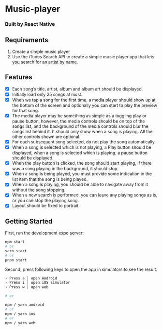 # Music-player

### Built by React Native

## Requirements
1. Create a simple music player
2. Use the iTunes Search API to create a simple music player app that lets you
search for an artist by name.

## Features
- [X] Each song’s title, artist, album and album art should be displayed.
- [X] Initially load only 25 songs at most.
- [X] When we tap a song for the first time, a media player should show up at the bottom of the screen and optionally you can start to play the preview for that song.
- [X] The media player may be something as simple as a toggling play or pause button, however, the media controls should be on top of the songs list, and the background of the media controls should blur the songs list behind it. It should only show when a song is playing. All the other controls shown are optional.
- [X] For each subsequent song selected, do not play the song automatically.
- [X] When a song is selected which is not playing, a Play button should be displayed, when a song is selected which is playing, a pause button should be displayed.
- [X] When the play button is clicked, the song should start playing, if there was a song playing in the background, it should stop.
- [X] When a song is being played, you must provide some indication in the list item that the song is being played.
- [X] When a song is playing, you should be able to navigate away from it without the song stopping.
- [X] When a new search is performed, you can leave any playing songs as
is, or you can stop the playing song.
- [X] Layout should be fixed to portrait

## Getting Started

First, run the development expo server:

```bash
npm start
# or
yarn start
# or
pnpm start
```

Second, press following keys to open the app in simulators to see the result.

```bash
› Press a │ open Android
› Press i │ open iOS simulator
› Press w │ open web

# or

npm / yarn android
# or
npm / yarn ios
# or
npm / yarn web


```




